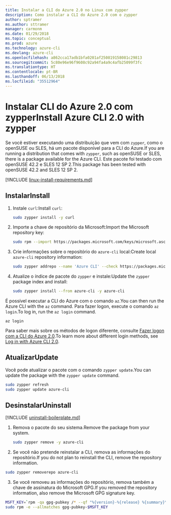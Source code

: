 ```yaml
---
title: Instalar a CLI do Azure 2.0 no Linux com zypper
description: Como instalar a CLI do Azure 2.0 com o zypper
author: sptramer
ms.author: sttramer
manager: carmonm
ms.date: 01/29/2018
ms.topic: conceptual
ms.prod: azure
ms.technology: azure-cli
ms.devlang: azure-cli
ms.openlocfilehash: a862cca17adb1bfa0201af250819158081c29813
ms.sourcegitcommit: 5c80e96e96f9608c92a94fa4a9c4afb25099f3fc
ms.translationtype: HT
ms.contentlocale: pt-BR
ms.lasthandoff: 06/13/2018
ms.locfileid: "35512964"
---
```

# <a name="install-azure-cli-20-with-zypper"></a><span data-ttu-id="d4bce-103">Instalar CLI do Azure 2.0 com zypper</span><span class="sxs-lookup"><span data-stu-id="d4bce-103">Install Azure CLI 2.0 with zypper</span></span>

<span data-ttu-id="d4bce-104">Se você estiver executando uma distribuição que vem com `zypper`, como o openSUSE ou SLES, há um pacote disponível para a CLI do Azure.</span><span class="sxs-lookup"><span data-stu-id="d4bce-104">If you are running a distribution that comes with `zypper`, such as openSUSE or SLES, there is a package available for the Azure CLI.</span></span> <span data-ttu-id="d4bce-105">Este pacote foi testado com openSUSE 42.2 e SLES 12 SP 2.</span><span class="sxs-lookup"><span data-stu-id="d4bce-105">This package has been tested with openSUSE 42.2 and SLES 12 SP 2.</span></span>

[!INCLUDE [linux-install-requirements.md](includes/linux-install-requirements.md)]

## <a name="install"></a><span data-ttu-id="d4bce-106">Instalar</span><span class="sxs-lookup"><span data-stu-id="d4bce-106">Install</span></span>

1. <span data-ttu-id="d4bce-107">Instale `curl`:</span><span class="sxs-lookup"><span data-stu-id="d4bce-107">Install `curl`:</span></span>

   ```bash
   sudo zypper install -y curl
   ```

2. <span data-ttu-id="d4bce-108">Importe a chave de repositório da Microsoft:</span><span class="sxs-lookup"><span data-stu-id="d4bce-108">Import the Microsoft repository key:</span></span>

   ```bash
   sudo rpm --import https://packages.microsoft.com/keys/microsoft.asc
   ```

3. <span data-ttu-id="d4bce-109">Crie informações sobre o repositório do `azure-cli` local:</span><span class="sxs-lookup"><span data-stu-id="d4bce-109">Create local `azure-cli` repository information:</span></span>

   ```bash
   sudo zypper addrepo --name 'Azure CLI' --check https://packages.microsoft.com/yumrepos/azure-cli azure-cli
   ```

4. <span data-ttu-id="d4bce-110">Atualize o índice de pacote do `zypper` e instale:</span><span class="sxs-lookup"><span data-stu-id="d4bce-110">Update the `zypper` package index and install:</span></span>

   ```bash
   sudo zypper install --from azure-cli -y azure-cli
   ```

<span data-ttu-id="d4bce-111">É possível executar a CLI do Azure com o comando `az`.</span><span class="sxs-lookup"><span data-stu-id="d4bce-111">You can then run the Azure CLI with the `az` command.</span></span> <span data-ttu-id="d4bce-112">Para fazer logon, execute o comando `az login`.</span><span class="sxs-lookup"><span data-stu-id="d4bce-112">To log in, run the `az login` command.</span></span>

```azurecli
az login
```

<span data-ttu-id="d4bce-113">Para saber mais sobre os métodos de logon diferente, consulte [Fazer logon com a CLI do Azure 2.0](authenticate-azure-cli.md).</span><span class="sxs-lookup"><span data-stu-id="d4bce-113">To learn more about different login methods, see [Log in with Azure CLI 2.0](authenticate-azure-cli.md).</span></span>

## <a name="update"></a><span data-ttu-id="d4bce-114">Atualizar</span><span class="sxs-lookup"><span data-stu-id="d4bce-114">Update</span></span>

<span data-ttu-id="d4bce-115">Você pode atualizar o pacote com o comando `zypper update`.</span><span class="sxs-lookup"><span data-stu-id="d4bce-115">You can update the package with the `zypper update` command.</span></span>

```bash
sudo zypper refresh
sudo zypper update azure-cli
```

## <a name="uninstall"></a><span data-ttu-id="d4bce-116">Desinstalar</span><span class="sxs-lookup"><span data-stu-id="d4bce-116">Uninstall</span></span>

[!INCLUDE [uninstall-boilerplate.md](includes/uninstall-boilerplate.md)]

1. <span data-ttu-id="d4bce-117">Remova o pacote do seu sistema.</span><span class="sxs-lookup"><span data-stu-id="d4bce-117">Remove the package from your system.</span></span>

    ```bash
    sudo zypper remove -y azure-cli
    ```

2. <span data-ttu-id="d4bce-118">Se você não pretende reinstalar a CLI, remova as informações do repositório.</span><span class="sxs-lookup"><span data-stu-id="d4bce-118">If you do not plan to reinstall the CLI, remove the repository information.</span></span>

  ```bash
  sudo zypper removerepo azure-cli
  ```

3. <span data-ttu-id="d4bce-119">Se você removeu as informações do repositório, remova também a chave de assinatura do Microsoft GPG.</span><span class="sxs-lookup"><span data-stu-id="d4bce-119">If you removed the repository information, also remove the Microsoft GPG signature key.</span></span>

  ```bash
  MSFT_KEY=`rpm -qa gpg-pubkey /* --qf "%{version}-%{release} %{summary}\n" | grep Microsoft | awk '{print $1}'`
  sudo rpm -e --allmatches gpg-pubkey-$MSFT_KEY
  ```

